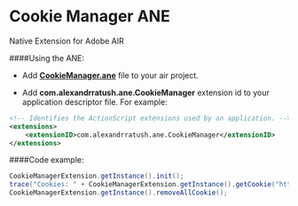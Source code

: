 Cookie Manager ANE
=============================
Native Extension for Adobe AIR

####Using the ANE:

* Add **[CookieManager.ane](https://github.com/alexandrratush/Cookie-Manager-ANE/tree/master/ane/bin)** file to your air project.

* Add **com.alexandrratush.ane.CookieManager** extension id to your application descriptor file. For example:
```xml
<!-- Identifies the ActionScript extensions used by an application. -->
<extensions>
	<extensionID>com.alexandrratush.ane.CookieManager</extensionID>
</extensions>
```

####Code example:

```ActionScript
CookieManagerExtension.getInstance().init();
trace("Cookies: " + CookieManagerExtension.getInstance().getCookie("http://vk.com/"));
CookieManagerExtension.getInstance().removeAllCookie();
```